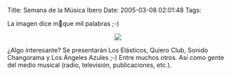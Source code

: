 Title: Semana de la Música Ibero
Date: 2005-03-08 02:01:48
Tags: 

<p>La imagen dice m᳠que mil palabras ;-)</p>
<p align="center"><a href="http://www.geocities.com/semanamusica"><img src="http://www.damog.net/files/pics/semana-musica.png"/></a></p>
<p>¿Algo interesante? Se presentarán Los Elásticos, Quiero Club, Sonido Changorama y Los Ángeles Azules ;-) Entre muchos otros. Así como gente del medio musical (radio, televisión, publicaciones, etc.).</p>
<br/><br/>

